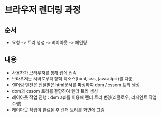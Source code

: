 # 브라우저 렌더링 과정

## 순서
- 요청 -> 트리 생성 -> 레이아웃 -> 페인팅

## 내용
- 사용자가 브라우저를 통해 웹에 접속
- 브라우저는 서버로부터 정적 리소스(html, css, javasciprt)를 다운
- 렌더링 엔진은 전달받은 html문서를 파싱하여 dom / cssom 트리 생성
- dom과 cssom 트리를 결합하여 렌더 트리 생성
- 레이아웃 작업 진행 : dom api를 이용해 렌더 트리 변경(리플로우, 리페인트 작업 수행)
- 레이아웃 작업이 완료된 후 렌더 트리를 화면에 그림
